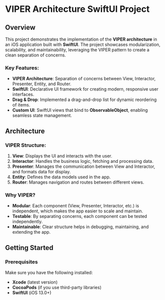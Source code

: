 # VIPER Architecture SwiftUI Project

## Overview
This project demonstrates the implementation of the **VIPER architecture** in an iOS application built with **SwiftUI**. The project showcases modularization, scalability, and maintainability, leveraging the VIPER pattern to create a clean separation of concerns.

### Key Features:
- **VIPER Architecture**: Separation of concerns between View, Interactor, Presenter, Entity, and Router.
- **SwiftUI**: Declarative UI framework for creating modern, responsive user interfaces.
- **Drag & Drop**: Implemented a drag-and-drop list for dynamic reordering of items.
- **Custom UI**: SwiftUI views that bind to **ObservableObject**, enabling seamless state management.

## Architecture

### VIPER Structure:
1. **View**: Displays the UI and interacts with the user.
2. **Interactor**: Handles the business logic, fetching and processing data.
3. **Presenter**: Manages the communication between View and Interactor, and formats data for display.
4. **Entity**: Defines the data models used in the app.
5. **Router**: Manages navigation and routes between different views.

### Why VIPER?
- **Modular**: Each component (View, Presenter, Interactor, etc.) is independent, which makes the app easier to scale and maintain.
- **Testable**: By separating concerns, each component can be tested independently.
- **Maintainable**: Clear structure helps in debugging, maintaining, and extending the app.

## Getting Started

### Prerequisites
Make sure you have the following installed:
- **Xcode** (latest version)
- **CocoaPods** (if you use third-party libraries)
- **SwiftUI** (iOS 13.0+)

